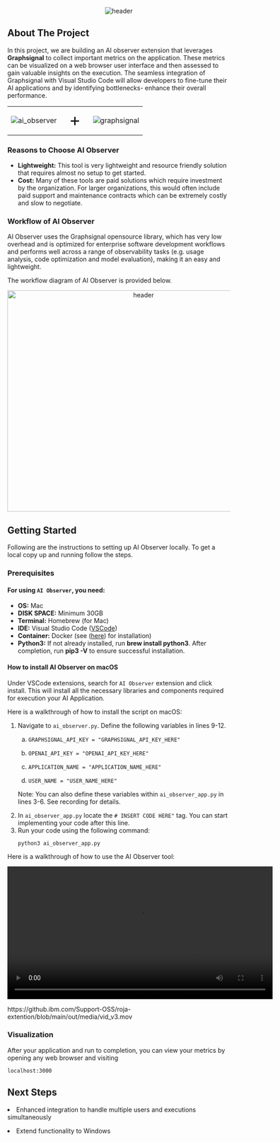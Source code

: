 <p align="center">
  <img src="https://github.ibm.com/Support-OSS/roja-extention/blob/main/out/media/header.png" alt="header" />
</p>

<!-- ABOUT THE PROJECT -->
## About The Project
In this project, we are building an AI observer extension that leverages **Graphsignal** to collect important metrics on the application. These metrics can be visualized on a web browser user interface and then assessed to gain valuable insights on the execution. The seamless integration of Graphsignal with Visual Studio Code will allow developers to fine-tune their AI applications and by identifying bottlenecks- enhance their overall performance.

<table width="100%">
  <tr>
    <td align="left">
      <img src="https://github.ibm.com/Support-OSS/roja-extention/blob/main/out/media/ai_observer_writing.png" alt="ai_observer" style="vertical-align: middle;">
    </td>
    <td align="center" style="font-size: 40px; vertical-align: middle;">
      +
    </td>
    <td align="right">
      <img src="https://github.ibm.com/Support-OSS/roja-extention/blob/main/out/media/graphsignal.png" alt="graphsignal" style="vertical-align: middle;">
    </td>
  </tr>
</table>

</head>
<b>
    <h3>Reasons to Choose AI Observer</h3></b>
    <ul>
        <li><strong>Lightweight:</strong> This tool is very lightweight and resource friendly solution that requires almost no setup to get started. 
        <li><strong>Cost:</strong> Many of these tools are paid solutions which require investment by the organization. For larger organizations, this would often include paid support and maintenance contracts which can be extremely costly and slow to negotiate.</li>
    </ul>

</html>

<h3>Workflow of AI Observer</h3>
<p>AI Observer uses the Graphsignal opensource library, which has very low overhead and is optimized for enterprise software development workflows and performs well across a range of observability tasks (e.g. usage analysis, code optimization and model evaluation), making it an easy and lightweight.</p>

<p>The workflow diagram of AI Observer is provided below.</p>

<p align="center">
  <img src="https://github.ibm.com/Support-OSS/roja-extention/blob/main/out/media/workflow.png" alt="header" width="600" height="500" />
</p>



<!-- GETTING STARTED -->
## Getting Started 
Following are the instructions to setting up AI Observer locally.
To get a local copy up and running follow the steps.

### Prerequisites

<h4>For using <code>AI Observer</code>, you need:</h4>
<ul>
    <li><strong>OS:</strong> Mac</li>
    <li><strong>DISK SPACE:</strong> Minimum 30GB</li>
    <li><strong>Terminal:</strong> Homebrew (for Mac) </li>
    <li><strong>IDE:</strong> Visual Studio Code (<a href="https://code.visualstudio.com/download">VSCode</a>)</li>
    <li><strong>Container:</strong> Docker (see (<a href="https://docs.docker.com/desktop/install/mac-install/">here</a>) for installation) </li>
    <li><strong>Python3:</strong> If not already installed, run <strong>brew install python3</strong>. After completion, run <strong>pip3 -V</strong> to ensure successful installation. </li>


</ul>

<body>
    <h4>How to install AI Observer on macOS</h4>
    <p>Under VSCode extensions, search for <code>AI Observer</code> extension and click install. This will install all the necessary libraries and components required for execution your AI Application. </p>
</body>

 <p>Here is a walkthrough of how to install the script on macOS:</p>
    <ol>
        <li>Navigate to <code>ai_observer.py</code>. Define the following variables in lines 9-12.
            <ol type="a">
                <li><pre><code>GRAPHSIGNAL_API_KEY = "GRAPHSIGNAL_API_KEY_HERE"</code></pre></li>
                <li><pre><code>OPENAI_API_KEY = "OPENAI_API_KEY_HERE"</code></pre></li>
                <li><pre><code>APPLICATION_NAME = "APPLICATION_NAME_HERE"</code></pre></li>
                <li><pre><code>USER_NAME = "USER_NAME_HERE"</code></pre></li>
            </ol>
        </li>
        <p>Note: You can also define these variables within <code>ai_observer_app.py</code> in lines 3-6. See recording for details. </p>
        <li>In <code>ai_observer_app.py</code> locate the <code># INSERT CODE HERE"</code> tag. You can start implementing your code after this line.</li>
        <li>Run your code using the following command:</li>
        <pre><code>python3 ai_observer_app.py</code></pre>
    </ol>

 <p>Here is a walkthrough of how to use the AI Observer tool:</p>

<p align="center">
  <video src="https://github.ibm.com/Support-OSS/roja-extention/blob/main/out/media/vid_v3.mov" width="600" controls>
    Your browser does not support the video tag.
  </video>
</p>
https://github.ibm.com/Support-OSS/roja-extention/blob/main/out/media/vid_v3.mov

 
 <h3>Visualization</h3>
<p>After your application and run to completion, you can view your metrics by opening any web browser and visiting <pre><code>localhost:3000</code></pre> </p>

## Next Steps 
<p><li>Enhanced integration to handle multiple users and executions simultaneously</li></p>
<p><li>Extend functionality to Windows </li></p>



